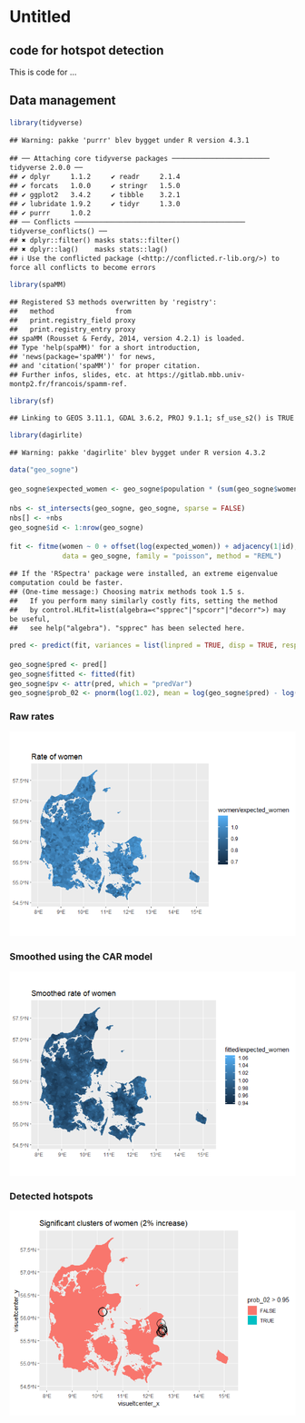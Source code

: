 Untitled
================

## code for hotspot detection

This is code for …

## Data management

``` r
library(tidyverse)
```

    ## Warning: pakke 'purrr' blev bygget under R version 4.3.1

    ## ── Attaching core tidyverse packages ──────────────────────── tidyverse 2.0.0 ──
    ## ✔ dplyr     1.1.2     ✔ readr     2.1.4
    ## ✔ forcats   1.0.0     ✔ stringr   1.5.0
    ## ✔ ggplot2   3.4.2     ✔ tibble    3.2.1
    ## ✔ lubridate 1.9.2     ✔ tidyr     1.3.0
    ## ✔ purrr     1.0.2     
    ## ── Conflicts ────────────────────────────────────────── tidyverse_conflicts() ──
    ## ✖ dplyr::filter() masks stats::filter()
    ## ✖ dplyr::lag()    masks stats::lag()
    ## ℹ Use the conflicted package (<http://conflicted.r-lib.org/>) to force all conflicts to become errors

``` r
library(spaMM)
```

    ## Registered S3 methods overwritten by 'registry':
    ##   method               from 
    ##   print.registry_field proxy
    ##   print.registry_entry proxy
    ## spaMM (Rousset & Ferdy, 2014, version 4.2.1) is loaded.
    ## Type 'help(spaMM)' for a short introduction,
    ## 'news(package='spaMM')' for news,
    ## and 'citation('spaMM')' for proper citation.
    ## Further infos, slides, etc. at https://gitlab.mbb.univ-montp2.fr/francois/spamm-ref.

``` r
library(sf)
```

    ## Linking to GEOS 3.11.1, GDAL 3.6.2, PROJ 9.1.1; sf_use_s2() is TRUE

``` r
library(dagirlite)
```

    ## Warning: pakke 'dagirlite' blev bygget under R version 4.3.2

``` r
data("geo_sogne")

geo_sogne$expected_women <- geo_sogne$population * (sum(geo_sogne$women) / sum(geo_sogne$men) / 2)

nbs <- st_intersects(geo_sogne, geo_sogne, sparse = FALSE)
nbs[] <- +nbs
geo_sogne$id <- 1:nrow(geo_sogne)

fit <- fitme(women ~ 0 + offset(log(expected_women)) + adjacency(1|id), adjMatrix = nbs, 
             data = geo_sogne, family = "poisson", method = "REML")
```

    ## If the 'RSpectra' package were installed, an extreme eigenvalue computation could be faster.
    ## (One-time message:) Choosing matrix methods took 1.5 s.
    ##   If you perform many similarly costly fits, setting the method
    ##   by control.HLfit=list(algebra=<"spprec"|"spcorr"|"decorr">) may be useful,
    ##   see help("algebra"). "spprec" has been selected here.

``` r
pred <- predict(fit, variances = list(linpred = TRUE, disp = TRUE, respVar = TRUE))

geo_sogne$pred <- pred[]
geo_sogne$fitted <- fitted(fit)
geo_sogne$pv <- attr(pred, which = "predVar")
geo_sogne$prob_02 <- pnorm(log(1.02), mean = log(geo_sogne$pred) - log(geo_sogne$expected_women), sd = sqrt(geo_sogne$pv), lower.tail = FALSE)
```

### Raw rates

![](README_files/figure-gfm/unnamed-chunk-1-1.png)<!-- -->

### Smoothed using the CAR model

![](README_files/figure-gfm/unnamed-chunk-2-1.png)<!-- -->

### Detected hotspots

![](README_files/figure-gfm/unnamed-chunk-3-1.png)<!-- -->
